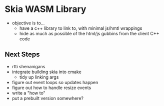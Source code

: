 # Skia WASM Library
- objective is to...
    - have a c++ library to link to, with minimal js/hmtl wrappings
    - hide as much as possible of the html/js gubbins from the client C++ code

## Next Steps
- rtti shenanigans
- integrate building skia into cmake
    - tidy up linking args
- figure out event loops so updates happen
- figure out how to handle resize events
- write a "how to"
- put a prebuilt version somewhere?
